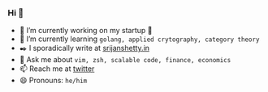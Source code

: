 ### Hi 👋
- 🔭 I’m currently working on my startup :rocket: 
- 🌱 I’m currently learning `golang, applied crytography, category theory`
- :black_nib: I sporadically write at [srijanshetty.in](https://srijanshetty.in)
- 💬 Ask me about `vim, zsh, scalable code, finance, economics`
- 📫 Reach me at [twitter](https://twitter.com/srijanshetty)
- 😄 Pronouns: `he/him`
